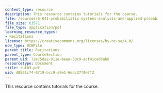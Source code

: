 ```yaml
---
content_type: resource
description: This resource contains tutorials for the course.
file: /courses/6-041-probabilistic-systems-analysis-and-applied-probability-spring-2006/d0561c740719bcc9a9e16eac37f0e7f2_tut03.pdf
file_size: 63571
file_type: application/pdf
learning_resource_types:
- Recitations
license: https://creativecommons.org/licenses/by-nc-sa/4.0/
ocw_type: OCWFile
parent_title: Recitations
parent_type: CourseSection
parent_uid: 72e75de2-011e-beee-30c9-acf41ced8ab8
resourcetype: Document
title: tut03.pdf
uid: d0561c74-0719-bcc9-a9e1-6eac37f0e7f2
---
```

This resource contains tutorials for the course.